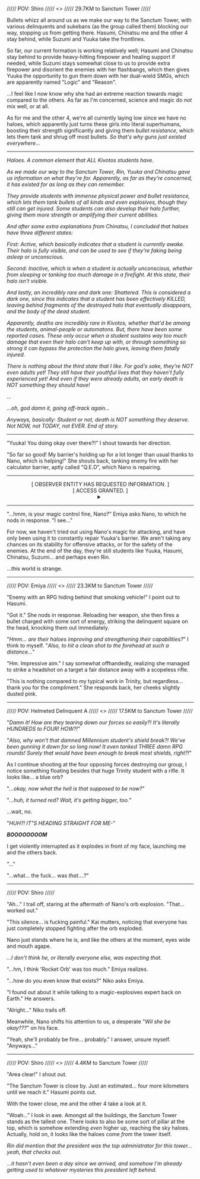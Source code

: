 ///// POV: Shiro ///// <> ///// 29.7KM to Sanctum Tower /////

Bullets whizz all around us as we make our way to the Sanctum Tower, with various delinquents and sukebans (as the group called them) blocking our way, stopping us from getting there. Hasumi, Chinatsu me and the other 4 stay behind, while Suzumi and Yuuka take the frontlines.

So far, our current formation is working relatively well; Hasumi and Chinatsu stay behind to provide heavy-hitting firepower and healing support if needed, while Suzumi stays somewhat close to us to provide extra firepower and disorient the enemies with her flashbangs, which then gives Yuuka the opportunity to gun them down with her dual-wield SMGs, which are apparently named "Logic" and "Reason".

...I feel like I now know why she had an extreme reaction towards magic compared to the others. As far as I'm concerned, science and magic do *not* mix well, or at all.

As for me and the other 4, we're all currently laying low since we have no haloes, which apparently just turns these girls into literal superhumans, boosting their strength significantly and giving them *bullet resistance*, which lets them tank and shrug off most bullets. *So that's why guns just existed everywhere...*

---

*Haloes. A common element that ALL Kivotos students have.*

*As we made our way to the Sanctum Tower, Rin, Yuuka and Chinatsu gave us information on what they're for. Apparently, as far as they're concerned, it has existed for as long as they can remember.*

*They provide students with immense physical power and bullet resistance, which lets them tank bullets of all kinds and even explosives, though they still can get injured. Some students can also develop their halo further, giving them more strength or amplifying their current abilities.*

*And after some extra explanations from Chinatsu, I concluded that haloes have three different states:*

*First: Active, which basically indicates that a student is currently awake. Their halo is fully visible, and can be used to see if they're faking being asleep or unconscious.*

*Second: Inactive, which is when a student is actually unconscious, whether from sleeping or tanking too much damage in a firefight. At this state, their halo isn't visible.*

*And lastly, an incredibly rare and dark one: Shattered. This is considered a dark one, since this indicates that a student has been effectively KILLED, leaving behind fragments of the destroyed halo that eventually disappears, and the body of the dead student.*

*Apparently, deaths are incredibly rare in Kivotos, whether that'd be among the students, animal-people or automatons. But, there have been some reported cases. These only occur when a student sustains way too much damage that even their halo can't keep up with, or through something so strong it can bypass the protection the halo gives, leaving them fatally injured.*

*There is nothing about the third state that I like. For god's sake, they're NOT even adults yet! They still have their youthful lives that they haven't fully experienced yet! And even if they were already adults, an early death is NOT something they should have!*

*...*

*...oh, god damn it, going off-track again...*

*Anyways, basically: Student or not, death is NOT something they deserve. Not NOW, not TODAY, not EVER. End of story.*

---

"Yuuka! You doing okay over there?!" I shout towards her direction.

"So far so good! My barrier's holding up for a lot longer than usual thanks to Nano, which is helping!" She shouts back, tanking enemy fire with her calculator barrier, aptly called "Q.E.D", which Nano is repairing.

---

<center>[ OBSERVER ENTITY HAS REQUESTED INFORMATION. ]</center>
<center>[ ACCESS GRANTED. ]</center>
<center><details>
<summary></summary>
<center>[ TARGETED REPAIR (ALPHA) - BASIC SUPPORT SKILL ]</center>
<center>[ REPAIRS AN ELEMENT OF THE CASTER'S CHOOSING BY PROVIDING A CONSTANT FLOW OF MAGIC TO IT. ]</center>
<center>[ REPAIR SPEED CAN BE CONTROLLED, BUT AWAKENINGS ARE REQUIRED TO INCREASE SPEED BEYOND LIMITS. ]</center>
</details></center>

---

"...hmm, is your magic control fine, Nano?" Emiya asks Nano, to which he nods in response. "I see..."

For now, we haven't tried out using Nano's magic for attacking, and have only been using it to constantly repair Yuuka's barrier. We aren't taking any chances on its stability for offensive attacks, or for the safety of the enemies. At the end of the day, they're still students like Yuuka, Hasumi, Chinatsu, Suzumi... and perhaps even Rin.

...this world is strange.

---

///// POV: Emiya ///// <> ///// 23.3KM to Sanctum Tower /////

"Enemy with an RPG hiding behind that smoking vehicle!" I point out to Hasumi.

"Got it." She nods in response. Reloading her weapon, she then fires a bullet charged with some sort of energy, striking the delinquent square on the head, knocking them out immediately.

"*Hmm... are their haloes improving and strengthening their capabilities?*" I think to myself. "*Also, to hit a clean shot to the forehead at such a distance...*"

"Hm. Impressive aim." I say somewhat offhandedly, realizing she managed to strike a headshot on a target a fair distance away with a scopeless rifle.

"This is nothing compared to my typical work in Trinity, but regardless... thank you for the compliment." She responds back, her cheeks slightly dusted pink.

---

///// POV: Helmeted Delinquent A ///// <> ///// 17.5KM to Sanctum Tower /////

"*Damn it! How are they tearing down our forces so easily?! It's literally HUNDREDS to FOUR! HOW?!*"

"*Also, why won't that damned Millennium student's shield break?! We've been gunning it down for so long now! It even tanked THREE damn RPG rounds! Surely that would have been enough to break most shields, right?!*"

As I continue shooting at the four opposing forces destroying our group, I notice something floating besides that huge Trinity student with a rifle. It looks like... a blue orb?

"*...okay, now what the hell is that supposed to be now?*"

"*...huh, it turned red? Wait, it's getting bigger, too.*"

...wait, no.

"*HUH?! IT"S HEADING STRAIGHT FOR ME-*"

***BOOOOOOOOM***

I get violently interrupted as it explodes in front of my face, launching me and the others back.

"..."

"...what... the fuck... was *that*....?"

---

///// POV: Shiro /////

"Ah..." I trail off, staring at the aftermath of Nano's orb explosion. "That... worked out."

"This silence... is fucking painful." Kai mutters, noticing that everyone has just completely stopped fighting after the orb exploded.

Nano just stands where he is, and like the others at the moment, eyes wide and mouth agape.

*...I don't think he, or literally everyone else, was expecting that.*

"...hm, I think 'Rocket Orb' was too much." Emiya realizes.

"...how do you even know that exists?" Niko asks Emiya.

"I found out about it while talking to a magic-explosives expert back on Earth." He answers.

"Alright..." Niko trails off.

Meanwhile, Nano shifts his attention to us, a desperate "*Wil she be okay???*" on his face.

"Yeah, she'll probably be fine... probably." I answer, unsure myself. "Anyways..."

---

///// POV: Shiro ///// <> ///// 4.4KM to Sanctum Tower /////

"Area clear!" I shout out.

"The Sanctum Tower is close by. Just an estimated... four more kilometers until we reach it." Hasumi points out.

With the tower close, me and the other 4 take a look at it.

"Woah..." I look in awe. Amongst all the buildings, the Sanctum Tower stands as the tallest one. There looks to also be some sort of pillar at the top, which is somehow extending *even* higher up, reaching the sky haloes. Actually, hold on, it looks like the haloes come *from* the tower itself.

*Rin did mention that the president was the top administrator for this tower... yeah, that checks out.*

*...it hasn't even been a day since we arrived, and somehow I'm already getting used to whatever mysteries this president left behind.*